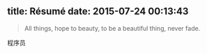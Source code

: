 title: Résumé
date: 2015-07-24 00:13:43
---


> All things, hope to beauty, to be a beautiful thing, never fade.



程序员


